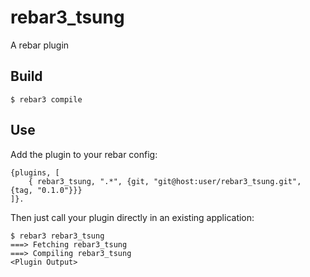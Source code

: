 rebar3_tsung
=====

A rebar plugin

Build
-----

    $ rebar3 compile

Use
---

Add the plugin to your rebar config:

    {plugins, [
        { rebar3_tsung, ".*", {git, "git@host:user/rebar3_tsung.git", {tag, "0.1.0"}}}
    ]}.

Then just call your plugin directly in an existing application:


    $ rebar3 rebar3_tsung
    ===> Fetching rebar3_tsung
    ===> Compiling rebar3_tsung
    <Plugin Output>
